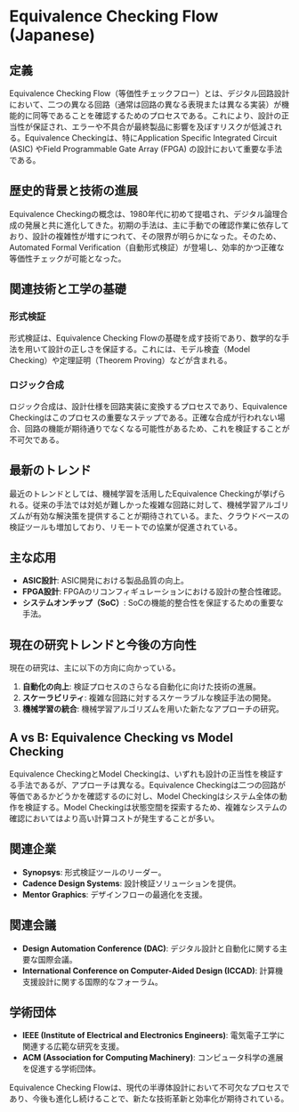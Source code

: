 # Equivalence Checking Flow (Japanese)

## 定義

Equivalence Checking Flow（等価性チェックフロー）とは、デジタル回路設計において、二つの異なる回路（通常は回路の異なる表現または異なる実装）が機能的に同等であることを確認するためのプロセスである。これにより、設計の正当性が保証され、エラーや不具合が最終製品に影響を及ぼすリスクが低減される。Equivalence Checkingは、特にApplication Specific Integrated Circuit (ASIC) やField Programmable Gate Array (FPGA) の設計において重要な手法である。

## 歴史的背景と技術の進展

Equivalence Checkingの概念は、1980年代に初めて提唱され、デジタル論理合成の発展と共に進化してきた。初期の手法は、主に手動での確認作業に依存しており、設計の複雑性が増すにつれて、その限界が明らかになった。そのため、Automated Formal Verification（自動形式検証）が登場し、効率的かつ正確な等価性チェックが可能となった。

## 関連技術と工学の基礎

### 形式検証

形式検証は、Equivalence Checking Flowの基礎を成す技術であり、数学的な手法を用いて設計の正しさを保証する。これには、モデル検査（Model Checking）や定理証明（Theorem Proving）などが含まれる。

### ロジック合成

ロジック合成は、設計仕様を回路実装に変換するプロセスであり、Equivalence Checkingはこのプロセスの重要なステップである。正確な合成が行われない場合、回路の機能が期待通りでなくなる可能性があるため、これを検証することが不可欠である。

## 最新のトレンド

最近のトレンドとしては、機械学習を活用したEquivalence Checkingが挙げられる。従来の手法では対処が難しかった複雑な回路に対して、機械学習アルゴリズムが有効な解決策を提供することが期待されている。また、クラウドベースの検証ツールも増加しており、リモートでの協業が促進されている。

## 主な応用

- **ASIC設計**: ASIC開発における製品品質の向上。
- **FPGA設計**: FPGAのリコンフィギュレーションにおける設計の整合性確認。
- **システムオンチップ（SoC）**: SoCの機能的整合性を保証するための重要な手法。

## 現在の研究トレンドと今後の方向性

現在の研究は、主に以下の方向に向かっている。

1. **自動化の向上**: 検証プロセスのさらなる自動化に向けた技術の進展。
2. **スケーラビリティ**: 複雑な回路に対するスケーラブルな検証手法の開発。
3. **機械学習の統合**: 機械学習アルゴリズムを用いた新たなアプローチの研究。

## A vs B: Equivalence Checking vs Model Checking

Equivalence CheckingとModel Checkingは、いずれも設計の正当性を検証する手法であるが、アプローチは異なる。Equivalence Checkingは二つの回路が等価であるかどうかを確認するのに対し、Model Checkingはシステム全体の動作を検証する。Model Checkingは状態空間を探索するため、複雑なシステムの確認においてはより高い計算コストが発生することが多い。

## 関連企業

- **Synopsys**: 形式検証ツールのリーダー。
- **Cadence Design Systems**: 設計検証ソリューションを提供。
- **Mentor Graphics**: デザインフローの最適化を支援。

## 関連会議

- **Design Automation Conference (DAC)**: デジタル設計と自動化に関する主要な国際会議。
- **International Conference on Computer-Aided Design (ICCAD)**: 計算機支援設計に関する国際的なフォーラム。

## 学術団体

- **IEEE (Institute of Electrical and Electronics Engineers)**: 電気電子工学に関連する広範な研究を支援。
- **ACM (Association for Computing Machinery)**: コンピュータ科学の進展を促進する学術団体。

Equivalence Checking Flowは、現代の半導体設計において不可欠なプロセスであり、今後も進化し続けることで、新たな技術革新と効率化が期待されている。